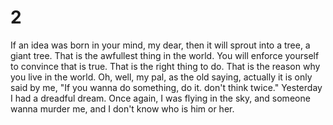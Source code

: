# 2
If an idea was born in your mind, my dear, then it will sprout into a tree, a giant tree.
That is the awfullest thing in the world. You will enforce yourself to convince that is true. That is the right thing to do. That is the reason why you live in the world.
Oh, well, my pal, as the old saying, actually it is only said by me, "If you wanna do something, do it. don't think twice."
Yesterday I had a dreadful dream.
Once again, I was flying in the sky, and someone wanna murder me, and I don't know who is him or her.